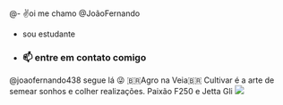@- ✌️oi me chamo @JoãoFernando 
- sou estudante 
- ### 📫 entre em contato comigo
@joaofernando438 segue lá 😜
🇧🇷Agro na Veia🇧🇷
Cultivar é a arte de semear sonhos e colher realizações.
 Paixão F250 e Jetta Gli
![](https://media1.tenor.com/m/Qt0jU0BlBy8AAAAd/agroboys-agronomi.gif)

